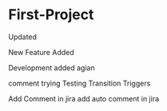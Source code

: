 # First-Project


Updated


New Feature Added

Development added agian

comment trying
Testing Transition Triggers

Add Comment in jira
add auto comment in jira
